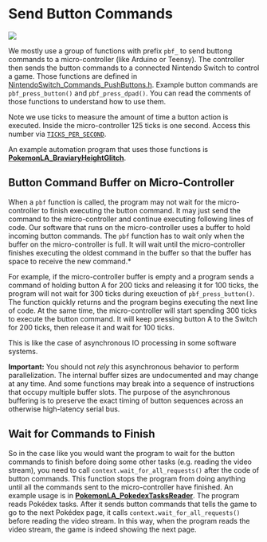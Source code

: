 # Send Button Commands

[<img src="https://canary.discordapp.com/api/guilds/695809740428673034/widget.png?style=banner2">](https://discord.gg/cQ4gWxN)

We mostly use a group of functions with prefix `pbf_` to send buttong commands to a micro-controller (like Arduino or Teensy). 
The controller then sends the button commands to a connected Nintendo Switch to control a game.
Those functions are defined in [NintendoSwitch_Commands_PushButtons.h](https://github.com/PokemonAutomation/Arduino-Source/blob/main/SerialPrograms/Source/NintendoSwitch/Commands/NintendoSwitch_Commands_PushButtons.h).
Example button commands are `pbf_press_button()` and `pbf_press_dpad()`.
You can read the comments of those functions to understand how to use them.

Note we use ticks to measure the amount of time a button action is executed. Inside the micro-controller 125 ticks is one second. Access this number via [`TICKS_PER_SECOND`](https://github.com/PokemonAutomation/Arduino-Source/blob/main/Common/NintendoSwitch/NintendoSwitch_ControllerDefs.h).

An example automation program that uses those functions is [**PokemonLA_BraviaryHeightGlitch**](https://github.com/PokemonAutomation/Arduino-Source/blob/main/SerialPrograms/Source/PokemonLA/Programs/General/PokemonLA_BraviaryHeightGlitch.cpp).

## Button Command Buffer on Micro-Controller

When a `pbf` function is called, the program may not wait for the micro-controller to finish executing the button command.
It may just send the command to the micro-controller and continue executing following lines of code.
Our software that runs on the micro-controller uses a buffer to hold incoming button commands.
The `pbf` function has to wait only when the buffer on the micro-controller is full. It will wait until the micro-controller finishes executing the oldest command in the buffer so that the buffer has space to receive the new command.*

For example, if the micro-controller buffer is empty and a program sends a command of holding button A for 200 ticks and releasing it for 100 ticks,
the program will not wait for 300 ticks during exeuction of `pbf_press_button()`.
The function quickly returns and the program begins executing the next line of code.
At the same time, the micro-controller will start spending 300 ticks to execute the button command.
It will keep pressing button A to the Switch for 200 ticks, then release it and wait for 100 ticks.

This is like the case of asynchronous IO processing in some software systems.

**Important:** You should not *rely* this asynchronous behavior to perform parallelization. The internal buffer sizes are undocumented and may change at any time. And some functions may break into a sequence of instructions that occupy multiple buffer slots. The purpose of the asynchronous buffering is to preserve the exact timing of button sequences across an otherwise high-latency serial bus.

## Wait for Commands to Finish

So in the case like you would want the program to wait for the button commands to finish before doing some other tasks (e.g. reading the video stream),
you need to call `context.wait_for_all_requests()` after the code of button commands.
This function stops the program from doing anything until all the commands sent to the micro-controller have finished.
An example usage is in [**PokemonLA_PokedexTasksReader**](https://github.com/PokemonAutomation/Arduino-Source/blob/main/SerialPrograms/Source/PokemonLA/Programs/General/PokemonLA_PokedexTasksReader.cpp).
The program reads Pokédex tasks. After it sends button commands that tells the game to go to the next Pokédex page,
it calls `context.wait_for_all_requests()` before reading the video stream. In this way, when the program reads the video stream, the game is indeed showing the next page.
